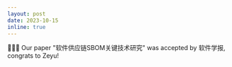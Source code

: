 ```yaml
---
layout: post
date: 2023-10-15
inline: true
---
```


🎉🎉🎉 Our paper "软件供应链SBOM关键技术研究" was accepted by 软件学报, congrats to Zeyu!